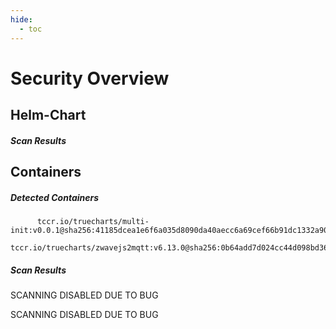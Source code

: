 ```yaml
---
hide:
  - toc
---
```


# Security Overview

<link href="https://truecharts.org/_static/trivy.css" type="text/css" rel="stylesheet" />

## Helm-Chart

##### Scan Results


## Containers

##### Detected Containers

          tccr.io/truecharts/multi-init:v0.0.1@sha256:41185dcea1e6f6a035d8090da40aecc6a69cef66b91dc1332a90c9d22861d367
          tccr.io/truecharts/zwavejs2mqtt:v6.13.0@sha256:0b64add7d024cc44d098bd361550a06ee7ad638da172830affdd85dde0ba95bf

##### Scan Results

SCANNING DISABLED DUE TO BUG

SCANNING DISABLED DUE TO BUG
